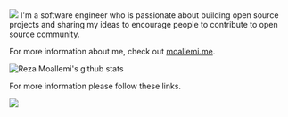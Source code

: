 <img src="https://github.com/moallemi/moallemi/blob/test/resources/header-gray.png?raw=true">
I'm a software engineer who is passionate about building open source projects and sharing my ideas to encourage people to contribute to open source community.

For more information about me, check out [moallemi.me](https://moallemi.me).

![Reza Moallemi's github stats](https://github-readme-stats.vercel.app/api?username=moallemi&hide_rank=true&show_icons=true&hide=["contribs","commits"])

For more information please follow these links.

<img src="https://github.com/moallemi/moallemi/blob/test/resources/footer-gray.png?raw=true">